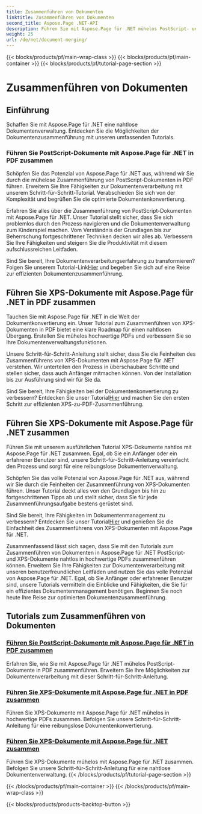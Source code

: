 ```yaml
---
title: Zusammenführen von Dokumenten
linktitle: Zusammenführen von Dokumenten
second_title: Aspose.Page .NET-API
description: Führen Sie mit Aspose.Page für .NET mühelos PostScript- und XPS-Dokumente in hochwertige PDFs zusammen. Verbessern Sie Ihre Dokumentenverarbeitung mit unseren Schritt-für-Schritt-Anleitungen.
weight: 25
url: /de/net/document-merging/
---
```


{{< blocks/products/pf/main-wrap-class >}}
{{< blocks/products/pf/main-container >}}
{{< blocks/products/pf/tutorial-page-section >}}

# Zusammenführen von Dokumenten

## Einführung

Schaffen Sie mit Aspose.Page für .NET eine nahtlose Dokumentenverwaltung. Entdecken Sie die Möglichkeiten der Dokumentenzusammenführung mit unseren umfassenden Tutorials.

### Führen Sie PostScript-Dokumente mit Aspose.Page für .NET in PDF zusammen
Schöpfen Sie das Potenzial von Aspose.Page für .NET aus, während wir Sie durch die mühelose Zusammenführung von PostScript-Dokumenten in PDF führen. Erweitern Sie Ihre Fähigkeiten zur Dokumentenverarbeitung mit unserem Schritt-für-Schritt-Tutorial. Verabschieden Sie sich von der Komplexität und begrüßen Sie die optimierte Dokumentenkonvertierung.

Erfahren Sie alles über die Zusammenführung von PostScript-Dokumenten mit Aspose.Page für .NET. Unser Tutorial stellt sicher, dass Sie sich problemlos durch den Prozess navigieren und die Dokumentenverwaltung zum Kinderspiel machen. Vom Verständnis der Grundlagen bis zur Beherrschung fortgeschrittener Techniken decken wir alles ab. Verbessern Sie Ihre Fähigkeiten und steigern Sie die Produktivität mit diesem aufschlussreichen Leitfaden.

 Sind Sie bereit, Ihre Dokumentenverarbeitungserfahrung zu transformieren? Folgen Sie unserem Tutorial-Link[Hier](./merge-postscript-documents-into-pdf/) und begeben Sie sich auf eine Reise zur effizienten Dokumentenzusammenführung.

## Führen Sie XPS-Dokumente mit Aspose.Page für .NET in PDF zusammen
Tauchen Sie mit Aspose.Page für .NET in die Welt der Dokumentkonvertierung ein. Unser Tutorial zum Zusammenführen von XPS-Dokumenten in PDF bietet eine klare Roadmap für einen nahtlosen Übergang. Erstellen Sie mühelos hochwertige PDFs und verbessern Sie so Ihre Dokumentenverwaltungsfunktionen.

Unsere Schritt-für-Schritt-Anleitung stellt sicher, dass Sie die Feinheiten des Zusammenführens von XPS-Dokumenten mit Aspose.Page für .NET verstehen. Wir unterteilen den Prozess in überschaubare Schritte und stellen sicher, dass auch Anfänger mitmachen können. Von der Installation bis zur Ausführung sind wir für Sie da.

 Sind Sie bereit, Ihre Fähigkeiten bei der Dokumentenkonvertierung zu verbessern? Entdecken Sie unser Tutorial[Hier](./merge-xps-documents-into-pdf/) und machen Sie den ersten Schritt zur effizienten XPS-zu-PDF-Zusammenführung.

## Führen Sie XPS-Dokumente mit Aspose.Page für .NET zusammen
Führen Sie mit unserem ausführlichen Tutorial XPS-Dokumente nahtlos mit Aspose.Page für .NET zusammen. Egal, ob Sie ein Anfänger oder ein erfahrener Benutzer sind, unsere Schritt-für-Schritt-Anleitung vereinfacht den Prozess und sorgt für eine reibungslose Dokumentenverwaltung.

Schöpfen Sie das volle Potenzial von Aspose.Page für .NET aus, während wir Sie durch die Feinheiten der Zusammenführung von XPS-Dokumenten führen. Unser Tutorial deckt alles von den Grundlagen bis hin zu fortgeschrittenen Tipps ab und stellt sicher, dass Sie für jede Zusammenführungsaufgabe bestens gerüstet sind.

 Sind Sie bereit, Ihre Fähigkeiten im Dokumentenmanagement zu verbessern? Entdecken Sie unser Tutorial[Hier](./merge-xps-documents/) und genießen Sie die Einfachheit des Zusammenführens von XPS-Dokumenten mit Aspose.Page für .NET.

Zusammenfassend lässt sich sagen, dass Sie mit den Tutorials zum Zusammenführen von Dokumenten in Aspose.Page für .NET PostScript- und XPS-Dokumente nahtlos in hochwertige PDFs zusammenführen können. Erweitern Sie Ihre Fähigkeiten zur Dokumentenverarbeitung mit unseren benutzerfreundlichen Leitfäden und nutzen Sie das volle Potenzial von Aspose.Page für .NET. Egal, ob Sie Anfänger oder erfahrener Benutzer sind, unsere Tutorials vermitteln die Einblicke und Fähigkeiten, die Sie für ein effizientes Dokumentenmanagement benötigen. Beginnen Sie noch heute Ihre Reise zur optimierten Dokumentenzusammenführung.
## Tutorials zum Zusammenführen von Dokumenten
### [Führen Sie PostScript-Dokumente mit Aspose.Page für .NET in PDF zusammen](./merge-postscript-documents-into-pdf/)
Erfahren Sie, wie Sie mit Aspose.Page für .NET mühelos PostScript-Dokumente in PDF zusammenführen. Erweitern Sie Ihre Möglichkeiten zur Dokumentenverarbeitung mit dieser Schritt-für-Schritt-Anleitung.
### [Führen Sie XPS-Dokumente mit Aspose.Page für .NET in PDF zusammen](./merge-xps-documents-into-pdf/)
Führen Sie XPS-Dokumente mit Aspose.Page für .NET mühelos in hochwertige PDFs zusammen. Befolgen Sie unsere Schritt-für-Schritt-Anleitung für eine reibungslose Dokumentenkonvertierung.
### [Führen Sie XPS-Dokumente mit Aspose.Page für .NET zusammen](./merge-xps-documents/)
Führen Sie XPS-Dokumente mühelos mit Aspose.Page für .NET zusammen. Befolgen Sie unsere Schritt-für-Schritt-Anleitung für eine nahtlose Dokumentenverwaltung.
{{< /blocks/products/pf/tutorial-page-section >}}

{{< /blocks/products/pf/main-container >}}
{{< /blocks/products/pf/main-wrap-class >}}

{{< blocks/products/products-backtop-button >}}
